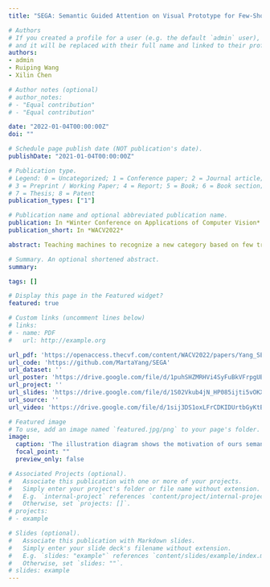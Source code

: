 ```yaml
---
title: "SEGA: Semantic Guided Attention on Visual Prototype for Few-Shot Learning"

# Authors
# If you created a profile for a user (e.g. the default `admin` user), write the username (folder name) here 
# and it will be replaced with their full name and linked to their profile.
authors:
- admin
- Ruiping Wang
- Xilin Chen

# Author notes (optional)
# author_notes:
# - "Equal contribution"
# - "Equal contribution"

date: "2022-01-04T00:00:00Z"
doi: ""

# Schedule page publish date (NOT publication's date).
publishDate: "2021-01-04T00:00:00Z"

# Publication type.
# Legend: 0 = Uncategorized; 1 = Conference paper; 2 = Journal article;
# 3 = Preprint / Working Paper; 4 = Report; 5 = Book; 6 = Book section;
# 7 = Thesis; 8 = Patent
publication_types: ["1"]

# Publication name and optional abbreviated publication name.
publication: In *Winter Conference on Applications of Computer Vision*
publication_short: In *WACV2022*

abstract: Teaching machines to recognize a new category based on few training samples especially only one remains challenging owing to the incomprehensive understanding of the novel category caused by the lack of data. However, human can learn new classes quickly even given few samples since human can tell what discriminative features should be focused on about each category based on both the visual and semantic prior knowledge. To better utilize those prior knowledge, we propose the SEmantic Guided Attention (SEGA) mechanism where the semantic knowledge is used to guide the visual perception in a top-down manner about what visual features should be paid attention to when distinguishing a category from the others. As a result, the embedding of the novel class even with few samples can be more discriminative. Concretely, a feature extractor is trained to embed few images of each novel class into a visual prototype with the help of transferring visual prior knowledge from base classes. Then we learn a network that maps semantic knowledge to category-specific attention vectors which will be used to perform feature selection to enhance the visual prototypes. Extensive experiments on miniImageNet, tieredImageNet, CIFAR-FS, and CUB indicate that our semantic guided attention realizes anticipated function and outperforms state-of-the-art results.

# Summary. An optional shortened abstract.
summary:

tags: []

# Display this page in the Featured widget?
featured: true

# Custom links (uncomment lines below)
# links:
# - name: PDF
#   url: http://example.org

url_pdf: 'https://openaccess.thecvf.com/content/WACV2022/papers/Yang_SEGA_Semantic_Guided_Attention_on_Visual_Prototype_for_Few-Shot_Learning_WACV_2022_paper.pdf'
url_code: 'https://github.com/MartaYang/SEGA'
url_dataset: ''
url_poster: 'https://drive.google.com/file/d/1puhSHZMRHVi4SyFuBkVFrpgUBqimxYIf/view?usp=sharing'
url_project: ''
url_slides: 'https://drive.google.com/file/d/1S02Vkub4jN_HP085ijti5vOKXWo-ZJhL/view?usp=sharing'
url_source: ''
url_video: 'https://drive.google.com/file/d/1sij3DS1oxLFrCDKIDUrtbGyKtBAQ0L3p/view?usp=sharing'

# Featured image
# To use, add an image named `featured.jpg/png` to your page's folder. 
image:
  caption: 'The illustration diagram shows the motivation of ours semantic guided attention.'
  focal_point: ""
  preview_only: false

# Associated Projects (optional).
#   Associate this publication with one or more of your projects.
#   Simply enter your project's folder or file name without extension.
#   E.g. `internal-project` references `content/project/internal-project/index.md`.
#   Otherwise, set `projects: []`.
# projects:
# - example

# Slides (optional).
#   Associate this publication with Markdown slides.
#   Simply enter your slide deck's filename without extension.
#   E.g. `slides: "example"` references `content/slides/example/index.md`.
#   Otherwise, set `slides: ""`.
# slides: example
---
```


<!-- {{% callout note %}}
Click the *Cite* button above to demo the feature to enable visitors to import publication metadata into their reference management software.
{{% /callout %}}

{{% callout note %}}
Create your slides in Markdown - click the *Slides* button to check out the example.
{{% /callout %}}

Supplementary notes can be added here, including [code, math, and images](https://wowchemy.com/docs/writing-markdown-latex/). -->
